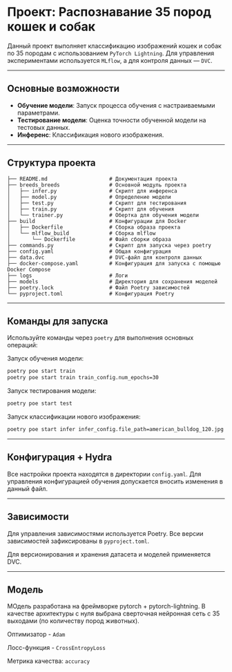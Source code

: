 # Проект: Распознавание 35 пород кошек и собак

Данный проект выполняет классификацию изображений кошек и собак по 35 породам с использованием `PyTorch Lightning`. Для управления экспериментами используется `MLflow`, а для контроля данных — `DVC`.

---
## Основные возможности
- **Обучение модели**: Запуск процесса обучения с настраиваемыми параметрами.
- **Тестирование модели**: Оценка точности обученной модели на тестовых данных.
- **Инференс**: Классификация нового изображения.

---
## Структура проекта

```plaintext
├── README.md                    # Документация проекта
├── breeds_breeds                # Основной модуль проекта
│   ├── infer.py                 # Скрипт для инференса
│   ├── model.py                 # Определение модели
│   ├── test.py                  # Скрипт для тестирования
│   ├── train.py                 # Скрипт для обучения
│   └── trainer.py               # Обертка для обучения модели
├── build                        # Конфигурации для Docker
│   ├── Dockerfile               # Сборка образа проекта
│   └── mlflow_build             # Сборка mlflow
│       └── Dockerfile           # Файл сборки образа
├── commands.py                  # Скрипт для запуска через poetry
├── config.yaml                  # Общая конфигурация
├── data.dvc                     # DVC-файл для контроля данных
├── docker-compose.yaml          # Конфигурация для запуска с помощью Docker Compose
├── logs                         # Логи
├── models                       # Директория для сохранения моделей
├── poetry.lock                  # Файл Poetry зависимостей
└── pyproject.toml               # Конфигурация Poetry
```

---
## Команды для запуска

Используйте команды через `poetry` для выполнения основных операций:

Запуск обучения модели:
```bash
poetry poe start train
poetry poe start train train_config.num_epochs=30
```

Запуск тестирования модели:
```bash
poetry poe start test
```

Запуск классификации нового изображения:
```bash
poetry poe start infer infer_config.file_path=american_bulldog_120.jpg
```

---
## Конфигурация + Hydra
Все настройки проекта находятся в директории `config.yaml`. Для управления конфигурацией обучения допускается вносить изменения в данный файл.

---
## Зависимости
Для управления зависимостями используется Poetry. Все версии зависимостей зафиксированы в `pyproject.toml`.

Для версионирования и хранения датасета и моделей применяется DVC.

---
## Модель

МОдель разработана на фреймворке pytorch + pytorch-lightning. В качестве архитектуры с нуля выбрана сверточная нейронная сеть с 35 выходами (по количеству пород животных).

Оптимизатор - `Adam`

Лосс-функция - `CrossEntropyLoss`

Метрика качества: `accuracy`
